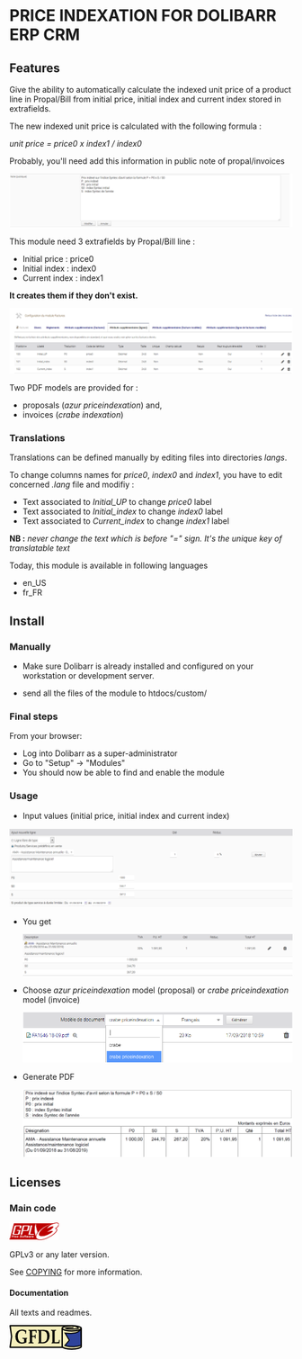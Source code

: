 # PRICE INDEXATION FOR DOLIBARR ERP CRM

## Features
Give the ability to automatically calculate the indexed unit price of a product line in Propal/Bill from initial price, initial index and current index stored in extrafields.

The new indexed unit price is calculated with the following formula :

*unit price = price0 x index1 / index0*

Probably, you'll need add this information in public note of propal/invoices

![Calculation formula](img/formula.png)

This module need 3 extrafields by Propal/Bill line :
- Initial price : price0
- Initial index : index0
- Current index : index1

**It creates them if they don't exist.**

![Extra fields](img/extra.png)

Two PDF models are provided for :
-  proposals (*azur priceindexation*) and,
-  invoices (*crabe indexation*)


### Translations

Translations can be defined manually by editing files into directories *langs*.

To change columns names for *price0*, *index0* and *index1*, you have to edit concerned *.lang* file and modifiy :

- Text associated to *Initial_UP* to change *price0* label
- Text associated to *Initial_index* to change *index0* label
- Text associated to *Current_index* to change *index1* label

**NB :** *never change the text which is before "=" sign. It's the unique key of translatable text*

Today, this module is available in following languages
- en_US
- fr_FR


Install
-------

### Manually

- Make sure Dolibarr is already installed and configured on your workstation or development server.

- send all the files of the module to htdocs/custom/

### <a name="final_steps"></a>Final steps

From your browser:

  - Log into Dolibarr as a super-administrator
  - Go to "Setup" -> "Modules"
  - You should now be able to find and enable the module

### Usage

* Input values (initial price, initial index and current index)

![Values input](img/input.png)
* You get

  ![Result](img/result.png)
* Choose *azur priceindexation* model (proposal) or *crabe priceindexation* model (invoice)

  ![Choice](img/choice.png)
* Generate PDF

  ![Invoice](img/invoice.png)


Licenses
--------

### Main code

![GPLv3 logo](img/gplv3.png)

GPLv3 or any later version.

See [COPYING](COPYING) for more information.

#### Documentation

All texts and readmes.

![GFDL logo](img/gfdl.png)
